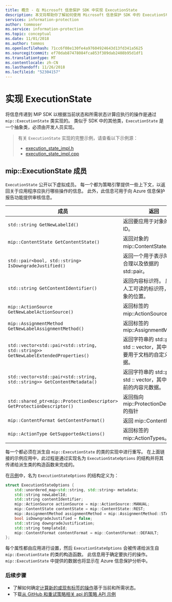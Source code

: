 ```yaml
---
title: 概念 - 在 Microsoft 信息保护 SDK 中实现 ExecutionState
description: 本文将帮助你了解如何使用 Microsoft 信息保护 SDK 中的 ExecutionState 来计算操作并提供审核日志的详细信息。
services: information-protection
author: tommoser
ms.service: information-protection
ms.topic: conceptual
ms.date: 11/01/2018
ms.author: tommos
ms.openlocfilehash: 71cc6f08e130fe4a97604924643d13fd341a5625
ms.sourcegitcommit: ef70dab87478084fca853f389dab2408b95d1df1
ms.translationtype: MT
ms.contentlocale: zh-CN
ms.lasthandoff: 11/26/2018
ms.locfileid: "52304157"
---
```

# <a name="implement-executionstate"></a>实现 ExecutionState

将信息传递到 MIP SDK 以根据当前状态和所需状态计算应执行的操作是通过 `mip::ExecutionState` 类实现的。 类似于 SDK 中的其他类，`ExecutionState` 是一个抽象类，必须由开发人员实现。

> 有关 `ExecutionState` 实现的完整示例，请查看以下示例源：
>
> * [execution_state_impl.h](https://github.com/Azure-Samples/mipsdk-policyapi-cpp-sample-basic/blob/master/mipsdk-policyapi-cpp-sample-basic/execution_state_impl.h)
> * [execution_state_impl.cpp](https://github.com/Azure-Samples/mipsdk-policyapi-cpp-sample-basic/blob/master/mipsdk-policyapi-cpp-sample-basic/execution_state_impl.cpp)

## <a name="mipexecutionstate-members"></a>mip::ExecutionState 成员

`ExecutionState` 公开以下虚拟成员。 每一个都为策略引擎提供一些上下文，以返回关于应用程序应执行哪些操作的信息。 此外，此信息可用于向 Azure 信息保护报告功能提供审核信息。


| 成员                                                                           | 返回                                                                                                              |
|----------------------------------------------------------------------------------|----------------------------------------------------------------------------------------------------------------------|
| `std::string GetNewLabelId()`                                                      | 返回要应用于对象的标签 ID。                                                                    |
| `mip::ContentState GetContentState()`                                              | 返回对象的 mip::ContentState。                                                                         |
| `std::pair<bool, std::string> IsDowngradeJustified()`                              | 返回一个用于表示降级是否合理以及依据的 std::pair。                                 |
| `std::string GetContentIdentifier()`                                               | 返回内容标识符。 应当是人工可读的标识符，指示对象的位置。   |
| `mip::ActionSource GetNewLabelActionSource()`                                      | 返回标签的 mip::ActionSource。                                                                          |
| `mip::AssignmentMethod GetNewLabelAssignmentMethod()`                              | 返回标签的 mip::AssignmentMethod                                                                        |
| `std::vector<std::pair<std::string, std::string>> GetNewLabelExtendedProperties()` | 返回字符串的 std::pairs 的 std :: vector，其中包含将要用于文档的自定义元数据。 |
| `std::vector<std::pair<std::string, std::string>> GetContentMetadata()`            | 返回字符串的 std::pairs 的 std :: vector，其中包含当前的内容元数据。                               |
| `std::shared_ptr<mip::ProtectionDescriptor> GetProtectionDescriptor()`           | 返回指向 mip::ProtectionDescriptor 的指针                                                                     |
| `mip::ContentFormat GetContentFormat()`                                            | 返回 mip::ContentFormat                                                                                           |
| `mip::ActionType GetSupportedActions()`                                           | 返回标签的 mip::ActionTypes。                                                                              |

每一个都必须在派生自 `mip::ExecutionState` 的类的实现中进行重写。 在上面链接的示例应用中，此过程是通过实现名为 `ExecutionStateOptions` 的结构并将其传递给派生类的构造函数来完成的。

在[示例](https://github.com/Azure-Samples/mipsdk-policyapi-cpp-sample-basic/blob/master/mipsdk-policyapi-cpp-sample-basic/execution_state_impl.h)中，名为 `ExecutionStateOptions` 的结构定义为：

```cpp
struct ExecutionStateOptions {
    std::unordered_map<std::string, std::string> metadata;
    std::string newLabelId;
    std::string contentIdentifier;
    mip::ActionSource actionSource = mip::ActionSource::MANUAL;
    mip::ContentState contentState = mip::ContentState::REST;
    mip::AssignmentMethod assignmentMethod = mip::AssignmentMethod::STANDARD;
    bool isDowngradeJustified = false;
    std::string downgradeJustification;
    std::string templateId;
    mip::ContentFormat contentFormat = mip::ContentFormat::DEFAULT;
};
```

每个属性都由应用进行设置，然后 `ExecutionStateOptions` 会被传递给派生自 `mip::ExecutionState` 的类的构造函数。 此信息用于确定要执行的操作。 `mip::ExecutionState` 中提供的数据也将显示在 Azure 信息保护分析中。

### <a name="next-steps"></a>后续步骤

- 了解如何确定[计算新的或现有标签的操作](concept-handler-policy-computeactions-cpp.md)基于当前和所需状态。
- 下载[从 GitHub 和重试策略相关 api 的策略 API 示例](https://azure.microsoft.com/resources/samples/?sort=0&term=mipsdk+policyapi)
